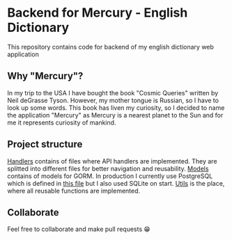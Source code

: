 # Backend for Mercury - English Dictionary
This repository contains code for backend of my english dictionary web application

## Why "Mercury"? 
In my trip to the USA I have bought the book "Cosmic Queries" written by Neil deGrasse Tyson. However, my mother tongue is Russian, 
so I have to look up some words. This book has liven my curiosity, so I decided to name the application "Mercury" as Mercury is a nearest planet to the Sun
and for me it represents curiosity of mankind.

## Project structure
[Handlers](handlers/) contains of files where API handlers are implemented. They are splitted into different files for 
better navigation and reusability.
[Models](models/) contains of models for GORM. In production I currently use PostgreSQL which is defined in [this file](database/db.go) 
but I also used SQLite on start.
[Utils](utils/utils.go) is the place, where all reusable functions are implemented.


## Collaborate
Feel free to collaborate and make pull requests 😁 
